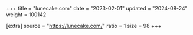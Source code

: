 +++
title = "lunecake.com"
date = "2023-02-01"
updated = "2024-08-24"
weight = 100142

[extra]
source = "https://lunecake.com/"
ratio = 1
size = 98
+++

